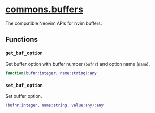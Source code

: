<!-- markdownlint-disable MD001 MD013 MD034 MD033 MD051 -->

# [commons.buffers](/lua/commons/buffers.lua ":ignore")

The compatible Neovim APIs for nvim buffers.

## Functions

### `get_buf_option`

Get buffer option with buffer number (`bufnr`) and option name (`name`).

```lua
function(bufnr:integer, name:string):any
```

### `set_buf_option`

Set buffer option.

```lua
(bufnr:integer, name:string, value:any):any
```
